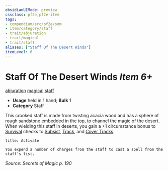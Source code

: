 ```yaml
---
obsidianUIMode: preview
cssclass: pf2e,pf2e-item
tags:
- compendium/src/pf2e/som
- item/category/staff
- trait/abjuration
- trait/magical
- trait/staff
aliases: ["Staff Of The Desert Winds"]
itemLevel: 6
---
```

# Staff Of The Desert Winds *Item 6+*  
[abjuration](../../../rules/traits/abjuration.md)  [magical](../../../rules/traits/magical.md)  [staff](../../../rules/traits/staff.md)  

- **Usage** held in 1 hand; **Bulk** 1
- **Category** Staff

This crooked staff is made from twisting acacia wood and has a sphere of rough sandstone embedded in the top, to channel the magic of the desert. When wielding this staff in deserts, you gain a +1 circumstance bonus to [Survival](../../skills.md#Survival) checks to [Subsist](../../../rules/actions/subsist.md), [Track](../../../rules/actions/track.md), and [Cover Tracks](../../../rules/actions/cover-tracks.md).

```ad-embed-ability
title: Activate

You expend a number of charges from the staff to cast a spell from the staff's list.
```

*Source: Secrets of Magic p. 190*